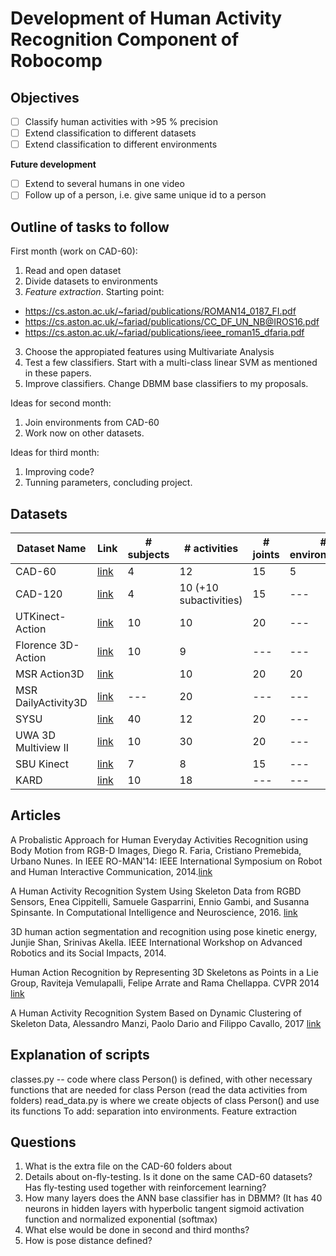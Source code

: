 # Development of Human Activity Recognition Component of Robocomp

## Objectives

- [ ] Classify human activities with >95 % precision
- [ ] Extend classification to different datasets
- [ ] Extend classification to different environments

**Future development**
- [ ] Extend to several humans in one video
- [ ] Follow up of a person, i.e. give same unique id to a person

## Outline of tasks to follow 


First month (work on CAD-60):
1. Read and open dataset
2. Divide datasets to environments
2. *Feature extraction*. Starting point:

- https://cs.aston.ac.uk/~fariad/publications/ROMAN14_0187_FI.pdf
- https://cs.aston.ac.uk/~fariad/publications/CC_DF_UN_NB@IROS16.pdf
- https://cs.aston.ac.uk/~fariad/publications/ieee_roman15_dfaria.pdf
3. Choose the appropiated features using Multivariate Analysis
3. Test a few classifiers. Start with a multi-class linear SVM as mentioned in these papers.
4. Improve classifiers. Change DBMM base classifiers to my proposals.

Ideas for second month:
1. Join environments from CAD-60
2. Work now on other datasets.

Ideas for third month:
1. Improving code?
2. Tunning parameters, concluding project. 

## Datasets

| Dataset Name | Link | # subjects | # activities |  # joints | # environments | # total samples | 
 | --- | --- | --- | --- | --- | --- |  --- |
 | CAD-60 | [link](http://pr.cs.cornell.edu/humanactivities/data.php) | 4 | 12 | 15 | 5 |60 | 
 | CAD-120 | [link](http://pr.cs.cornell.edu/humanactivities/data.php) | 4 | 10 (+10 subactivities) | 15 | --- | 120 |
 | UTKinect-Action | [link](http://cvrc.ece.utexas.edu/KinectDatasets/HOJ3D.html) | 10 | 10 | 20 | --- | --- |
 | Florence 3D-Action | [link](https://www.micc.unifi.it/resources/datasets/florence-3d-actions-dataset/) | 10 | 9 | --- | --- | 215 | 
 | MSR Action3D | [link](https://www.uow.edu.au/~wanqing/#Datasets) | | 10 | 20 | 20 | 567 | 
 | MSR DailyActivity3D | [link](https://users.eecs.northwestern.edu/~jwa368/my_data.html) | --- | 20 | --- | --- | 320 | 
 | SYSU | [link](http://isee.sysu.edu.cn/~hujianfang/ProjectJOULE.html) | 40 | 12 | 20 | --- | 480 | 
 | UWA 3D Multiview II | [link](http://staffhome.ecm.uwa.edu.au/~00053650/databases.html) | 10 | 30 | 20 | --- | 1076 | 
 | SBU Kinect | [link](https://www3.cs.stonybrook.edu/~kyun/research/kinect_interaction/index.html) | 7 | 8 | 15 | --- | 300 | 
 | KARD | [link](https://data.mendeley.com/datasets/k28dtm7tr6/1) | 10 | 18 | --- | --- | --- |

## Articles


A Probalistic Approach for Human Everyday Activities Recognition using Body Motion from RGB-D Images, Diego R. Faria, Cristiano Premebida, Urbano Nunes. In IEEE RO-MAN'14: IEEE International Symposium on Robot and Human Interactive Communication, 2014.[link](https://research.aston.ac.uk/portal/en/researchoutput/a-probabilistic-approach-for-human-everyday-activities-recognition-using-body-motion-from-rgbd-images(73a87d76-bedb-480e-be74-9fab14d2dab8).html)

A Human Activity Recognition System Using Skeleton Data from RGBD Sensors, Enea Cippitelli, Samuele Gasparrini, Ennio Gambi, and Susanna Spinsante. In Computational Intelligence and Neuroscience, 2016. [link](https://www.researchgate.net/publication/298724252_A_Human_Activity_Recognition_System_Using_Skeleton_Data_from_RGBD_Sensors)

3D human action segmentation and recognition using pose kinetic energy, Junjie Shan, Srinivas Akella. IEEE International Workshop on Advanced Robotics and its Social Impacts, 2014.

Human Action Recognition by Representing 3D Skeletons as Points in a Lie Group, Raviteja Vemulapalli, Felipe Arrate and Rama Chellappa. CVPR 2014 [link](https://zpascal.net/cvpr2014/Vemulapalli_Human_Action_Recognition_2014_CVPR_paper.pdf)

A Human Activity Recognition System Based on Dynamic Clustering of Skeleton Data, Alessandro Manzi, Paolo Dario and Filippo Cavallo, 2017  [link](https://core.ac.uk/download/pdf/84495658.pdf)

## Explanation of scripts
classes.py -- code where class Person() is defined, with other necessary functions that are needed for class Person (read the data activities from folders)
read_data.py is where we create objects of class Person() and use its functions
To add: 
separation into environments. 
Feature extraction

## Questions
1. What is the extra file on the CAD-60 folders about
2. Details about on-fly-testing. Is it done on the same CAD-60 datasets? Has fly-testing used together with reinforcement learning?
3. How many layers does the ANN base classifier has in DBMM? (It has 40 neurons in hidden layers with hyperbolic tangent sigmoid activation function and normalized exponential (softmax)
4. What else would be done in second and third months?
5. How is pose distance defined?
